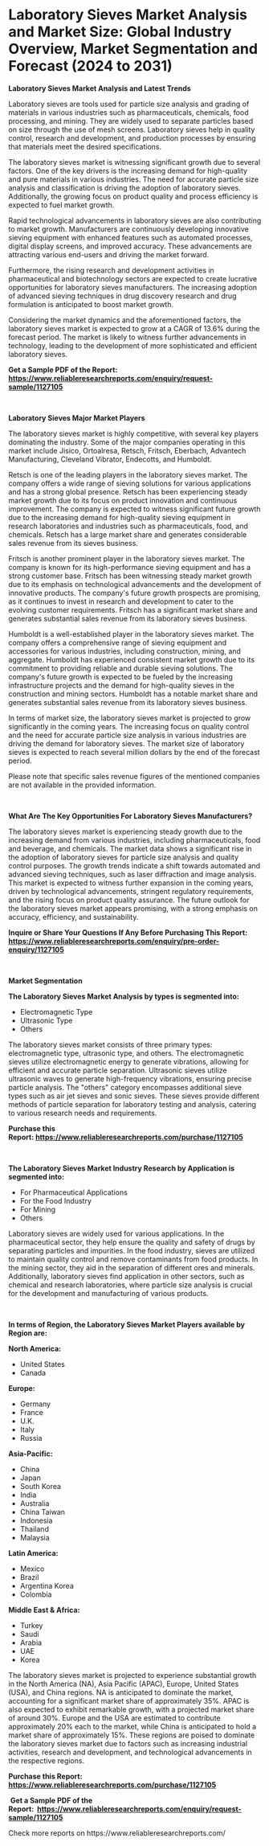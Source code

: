 <p><h1>Laboratory Sieves Market Analysis and Market Size: Global Industry Overview, Market Segmentation and Forecast (2024 to 2031)</h1></p><p><strong>Laboratory Sieves Market Analysis and Latest Trends</strong></p>
<p><p>Laboratory sieves are tools used for particle size analysis and grading of materials in various industries such as pharmaceuticals, chemicals, food processing, and mining. They are widely used to separate particles based on size through the use of mesh screens. Laboratory sieves help in quality control, research and development, and production processes by ensuring that materials meet the desired specifications.</p><p>The laboratory sieves market is witnessing significant growth due to several factors. One of the key drivers is the increasing demand for high-quality and pure materials in various industries. The need for accurate particle size analysis and classification is driving the adoption of laboratory sieves. Additionally, the growing focus on product quality and process efficiency is expected to fuel market growth.</p><p>Rapid technological advancements in laboratory sieves are also contributing to market growth. Manufacturers are continuously developing innovative sieving equipment with enhanced features such as automated processes, digital display screens, and improved accuracy. These advancements are attracting various end-users and driving the market forward.</p><p>Furthermore, the rising research and development activities in pharmaceutical and biotechnology sectors are expected to create lucrative opportunities for laboratory sieves manufacturers. The increasing adoption of advanced sieving techniques in drug discovery research and drug formulation is anticipated to boost market growth.</p><p>Considering the market dynamics and the aforementioned factors, the laboratory sieves market is expected to grow at a CAGR of 13.6% during the forecast period. The market is likely to witness further advancements in technology, leading to the development of more sophisticated and efficient laboratory sieves.</p></p>
<p><strong>Get a Sample PDF of the Report:&nbsp; <a href="https://www.reliableresearchreports.com/enquiry/request-sample/1127105">https://www.reliableresearchreports.com/enquiry/request-sample/1127105</a></strong></p>
<p>&nbsp;</p>
<p><strong>Laboratory Sieves Major Market Players</strong></p>
<p><p>The laboratory sieves market is highly competitive, with several key players dominating the industry. Some of the major companies operating in this market include Jisico, Ortoalresa, Retsch, Fritsch, Eberbach, Advantech Manufacturing, Cleveland Vibrator, Endecotts, and Humboldt. </p><p>Retsch is one of the leading players in the laboratory sieves market. The company offers a wide range of sieving solutions for various applications and has a strong global presence. Retsch has been experiencing steady market growth due to its focus on product innovation and continuous improvement. The company is expected to witness significant future growth due to the increasing demand for high-quality sieving equipment in research laboratories and industries such as pharmaceuticals, food, and chemicals. Retsch has a large market share and generates considerable sales revenue from its sieves business.</p><p>Fritsch is another prominent player in the laboratory sieves market. The company is known for its high-performance sieving equipment and has a strong customer base. Fritsch has been witnessing steady market growth due to its emphasis on technological advancements and the development of innovative products. The company's future growth prospects are promising, as it continues to invest in research and development to cater to the evolving customer requirements. Fritsch has a significant market share and generates substantial sales revenue from its laboratory sieves business.</p><p>Humboldt is a well-established player in the laboratory sieves market. The company offers a comprehensive range of sieving equipment and accessories for various industries, including construction, mining, and aggregate. Humboldt has experienced consistent market growth due to its commitment to providing reliable and durable sieving solutions. The company's future growth is expected to be fueled by the increasing infrastructure projects and the demand for high-quality sieves in the construction and mining sectors. Humboldt has a notable market share and generates substantial sales revenue from its laboratory sieves business.</p><p>In terms of market size, the laboratory sieves market is projected to grow significantly in the coming years. The increasing focus on quality control and the need for accurate particle size analysis in various industries are driving the demand for laboratory sieves. The market size of laboratory sieves is expected to reach several million dollars by the end of the forecast period.</p><p>Please note that specific sales revenue figures of the mentioned companies are not available in the provided information.</p></p>
<p>&nbsp;</p>
<p><strong>What Are The Key Opportunities For Laboratory Sieves Manufacturers?</strong></p>
<p><p>The laboratory sieves market is experiencing steady growth due to the increasing demand from various industries, including pharmaceuticals, food and beverage, and chemicals. The market data shows a significant rise in the adoption of laboratory sieves for particle size analysis and quality control purposes. The growth trends indicate a shift towards automated and advanced sieving techniques, such as laser diffraction and image analysis. This market is expected to witness further expansion in the coming years, driven by technological advancements, stringent regulatory requirements, and the rising focus on product quality assurance. The future outlook for the laboratory sieves market appears promising, with a strong emphasis on accuracy, efficiency, and sustainability.</p></p>
<p><strong>Inquire or Share Your Questions If Any Before Purchasing This Report: <a href="https://www.reliableresearchreports.com/enquiry/pre-order-enquiry/1127105">https://www.reliableresearchreports.com/enquiry/pre-order-enquiry/1127105</a></strong></p>
<p>&nbsp;</p>
<p><strong>Market Segmentation</strong></p>
<p><strong>The Laboratory Sieves Market Analysis by types is segmented into:</strong></p>
<p><ul><li>Electromagnetic Type</li><li>Ultrasonic Type</li><li>Others</li></ul></p>
<p><p>The laboratory sieves market consists of three primary types: electromagnetic type, ultrasonic type, and others. The electromagnetic sieves utilize electromagnetic energy to generate vibrations, allowing for efficient and accurate particle separation. Ultrasonic sieves utilize ultrasonic waves to generate high-frequency vibrations, ensuring precise particle analysis. The "others" category encompasses additional sieve types such as air jet sieves and sonic sieves. These sieves provide different methods of particle separation for laboratory testing and analysis, catering to various research needs and requirements.</p></p>
<p><strong>Purchase this Report:&nbsp;<a href="https://www.reliableresearchreports.com/purchase/1127105">https://www.reliableresearchreports.com/purchase/1127105</a></strong></p>
<p>&nbsp;</p>
<p><strong>The Laboratory Sieves Market Industry Research by Application is segmented into:</strong></p>
<p><ul><li>For Pharmaceutical Applications</li><li>For the Food Industry</li><li>For Mining</li><li>Others</li></ul></p>
<p><p>Laboratory sieves are widely used for various applications. In the pharmaceutical sector, they help ensure the quality and safety of drugs by separating particles and impurities. In the food industry, sieves are utilized to maintain quality control and remove contaminants from food products. In the mining sector, they aid in the separation of different ores and minerals. Additionally, laboratory sieves find application in other sectors, such as chemical and research laboratories, where particle size analysis is crucial for the development and manufacturing of various products.</p></p>
<p>&nbsp;</p>
<p><strong>In terms of Region, the Laboratory Sieves Market Players available by Region are:</strong></p>
<p>
    <p> <strong> North America: </strong>
        <ul>
            <li>United States</li>
            <li>Canada</li>
        </ul>
        </p> 
    <p> <strong> Europe: </strong>
        <ul>
            <li>Germany</li>
            <li>France</li>
            <li>U.K.</li>
            <li>Italy</li>
            <li>Russia</li>
        </ul>
        </p> 
    <p> <strong> Asia-Pacific: </strong>
        <ul>
            <li>China</li>
            <li>Japan</li>
            <li>South Korea</li>
            <li>India</li>
            <li>Australia</li>
            <li>China Taiwan</li>
            <li>Indonesia</li>
            <li>Thailand</li>
            <li>Malaysia</li>
        </ul>
        </p> 
    <p> <strong> Latin America: </strong>
        <ul>
            <li>Mexico</li>
            <li>Brazil</li>
            <li>Argentina Korea</li>
            <li>Colombia</li>
        </ul>
        </p> 
    <p> <strong> Middle East & Africa: </strong>
        <ul>
            <li>Turkey</li>
            <li>Saudi</li>
            <li>Arabia</li>
            <li>UAE</li>
            <li>Korea</li>
        </ul>
    </p>
    </p>
<p><p>The laboratory sieves market is projected to experience substantial growth in the North America (NA), Asia Pacific (APAC), Europe, United States (USA), and China regions. NA is anticipated to dominate the market, accounting for a significant market share of approximately 35%. APAC is also expected to exhibit remarkable growth, with a projected market share of around 30%. Europe and the USA are estimated to contribute approximately 20% each to the market, while China is anticipated to hold a market share of approximately 15%. These regions are poised to dominate the laboratory sieves market due to factors such as increasing industrial activities, research and development, and technological advancements in the respective regions.</p></p>
<p><strong>Purchase this Report: <a href="https://www.reliableresearchreports.com/purchase/1127105">https://www.reliableresearchreports.com/purchase/1127105</a></strong></p>
<p>&nbsp;<strong>Get a Sample PDF of the Report:&nbsp;&nbsp;<a href="https://www.reliableresearchreports.com/enquiry/request-sample/1127105">https://www.reliableresearchreports.com/enquiry/request-sample/1127105</a></strong></p>
<p><strong></strong></p>
<p>Check more reports on https://www.reliableresearchreports.com/</p>